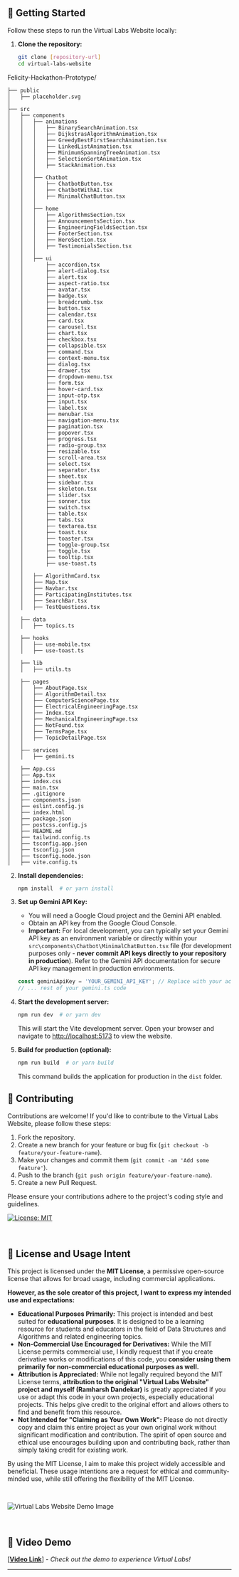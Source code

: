 ## 🚀 Getting Started

Follow these steps to run the Virtual Labs Website locally:

1.  **Clone the repository:**

    ```bash
    git clone [repository-url]
    cd virtual-labs-website
    ```

Felicity-Hackathon-Prototype/

```plaintext
├── public
│   ├── placeholder.svg
│
├── src
│   ├── components
│   │   ├── animations
│   │   │   ├── BinarySearchAnimation.tsx
│   │   │   ├── DijkstrasAlgorithmAnimation.tsx
│   │   │   ├── GreedyBestFirstSearchAnimation.tsx
│   │   │   ├── LinkedListAnimation.tsx
│   │   │   ├── MinimumSpanningTreeAnimation.tsx
│   │   │   ├── SelectionSortAnimation.tsx
│   │   │   ├── StackAnimation.tsx
│   │   │
│   │   ├── Chatbot
│   │   │   ├── ChatbotButton.tsx
│   │   │   ├── ChatbotWithAI.tsx
│   │   │   ├── MinimalChatButton.tsx
│   │   │
│   │   ├── home
│   │   │   ├── AlgorithmsSection.tsx
│   │   │   ├── AnnouncementsSection.tsx
│   │   │   ├── EngineeringFieldsSection.tsx
│   │   │   ├── FooterSection.tsx
│   │   │   ├── HeroSection.tsx
│   │   │   ├── TestimonialsSection.tsx
│   │   │
│   │   ├── ui
│   │       ├── accordion.tsx
│   │       ├── alert-dialog.tsx
│   │       ├── alert.tsx
│   │       ├── aspect-ratio.tsx
│   │       ├── avatar.tsx
│   │       ├── badge.tsx
│   │       ├── breadcrumb.tsx
│   │       ├── button.tsx
│   │       ├── calendar.tsx
│   │       ├── card.tsx
│   │       ├── carousel.tsx
│   │       ├── chart.tsx
│   │       ├── checkbox.tsx
│   │       ├── collapsible.tsx
│   │       ├── command.tsx
│   │       ├── context-menu.tsx
│   │       ├── dialog.tsx
│   │       ├── drawer.tsx
│   │       ├── dropdown-menu.tsx
│   │       ├── form.tsx
│   │       ├── hover-card.tsx
│   │       ├── input-otp.tsx
│   │       ├── input.tsx
│   │       ├── label.tsx
│   │       ├── menubar.tsx
│   │       ├── navigation-menu.tsx
│   │       ├── pagination.tsx
│   │       ├── popover.tsx
│   │       ├── progress.tsx
│   │       ├── radio-group.tsx
│   │       ├── resizable.tsx
│   │       ├── scroll-area.tsx
│   │       ├── select.tsx
│   │       ├── separator.tsx
│   │       ├── sheet.tsx
│   │       ├── sidebar.tsx
│   │       ├── skeleton.tsx
│   │       ├── slider.tsx
│   │       ├── sonner.tsx
│   │       ├── switch.tsx
│   │       ├── table.tsx
│   │       ├── tabs.tsx
│   │       ├── textarea.tsx
│   │       ├── toast.tsx
│   │       ├── toaster.tsx
│   │       ├── toggle-group.tsx
│   │       ├── toggle.tsx
│   │       ├── tooltip.tsx
│   │       ├── use-toast.ts
│   │
│   │   ├── AlgorithmCard.tsx
│   │   ├── Map.tsx
│   │   ├── Navbar.tsx
│   │   ├── ParticipatingInstitutes.tsx
│   │   ├── SearchBar.tsx
│   │   ├── TestQuestions.tsx
│
│   ├── data
│   │   ├── topics.ts
│
│   ├── hooks
│   │   ├── use-mobile.tsx
│   │   ├── use-toast.ts
│
│   ├── lib
│   │   ├── utils.ts
│
│   ├── pages
│   │   ├── AboutPage.tsx
│   │   ├── AlgorithmDetail.tsx
│   │   ├── ComputerSciencePage.tsx
│   │   ├── ElectricalEngineeringPage.tsx
│   │   ├── Index.tsx
│   │   ├── MechanicalEngineeringPage.tsx
│   │   ├── NotFound.tsx
│   │   ├── TermsPage.tsx
│   │   ├── TopicDetailPage.tsx
│   │
│   ├── services
│   │   ├── gemini.ts
│
│   ├── App.css
│   ├── App.tsx
│   ├── index.css
│   ├── main.tsx
│   ├── .gitignore
│   ├── components.json
│   ├── eslint.config.js
│   ├── index.html
│   ├── package.json
│   ├── postcss.config.js
│   ├── README.md
│   ├── tailwind.config.ts
│   ├── tsconfig.app.json
│   ├── tsconfig.json
│   ├── tsconfig.node.json
│   ├── vite.config.ts
```


2.  **Install dependencies:**

    ```bash
    npm install  # or yarn install
    ```

3.  **Set up Gemini API Key:**

    *   You will need a Google Cloud project and the Gemini API enabled.
    *   Obtain an API key from the Google Cloud Console.
    *   **Important:** For local development, you can typically set your Gemini API key as an environment variable or directly within your `src\components\Chatbot\MinimalChatButton.tsx` file (for development purposes only - **never commit API keys directly to your repository in production**).  Refer to the Gemini API documentation for secure API key management in production environments.

    ```typescript src\components\Chatbot\MinimalChatButton.tsx (for local development only)
    const geminiApiKey = 'YOUR_GEMINI_API_KEY'; // Replace with your actual API key
    // ... rest of your gemini.ts code
    ```

4.  **Start the development server:**

    ```bash
    npm run dev  # or yarn dev
    ```

    This will start the Vite development server. Open your browser and navigate to [http://localhost:5173](http://localhost:5173) to view the website.

5.  **Build for production (optional):**

    ```bash
    npm run build  # or yarn build
    ```

    This command builds the application for production in the `dist` folder.

## 🤝 Contributing

Contributions are welcome! If you'd like to contribute to the Virtual Labs Website, please follow these steps:

1.  Fork the repository.
2.  Create a new branch for your feature or bug fix (`git checkout -b feature/your-feature-name`).
3.  Make your changes and commit them (`git commit -am 'Add some feature'`).
4.  Push to the branch (`git push origin feature/your-feature-name`).
5.  Create a new Pull Request.

Please ensure your contributions adhere to the project's coding style and guidelines.

[![License: MIT](https://img.shields.io/badge/License-MIT-yellow.svg)](https://opensource.org/licenses/MIT)

<br />

## 📜 License and Usage Intent

This project is licensed under the **MIT License**, a permissive open-source license that allows for broad usage, including commercial applications.

**However, as the sole creator of this project, I want to express my intended use and expectations:**

*   **Educational Purposes Primarily:**  This project is intended and best suited for **educational purposes**. It is designed to be a learning resource for students and educators in the field of Data Structures and Algorithms and related engineering topics.
*   **Non-Commercial Use Encouraged for Derivatives:** While the MIT License permits commercial use, I kindly request that if you create derivative works or modifications of this code, you **consider using them primarily for non-commercial educational purposes as well.**
*   **Attribution is Appreciated:** While not legally required beyond the MIT License terms, **attribution to the original "Virtual Labs Website" project and myself (Ramharsh Dandekar)** is greatly appreciated if you use or adapt this code in your own projects, especially educational projects.  This helps give credit to the original effort and allows others to find and benefit from this resource.
*   **Not Intended for "Claiming as Your Own Work":**  Please do not directly copy and claim this entire project as your own original work without significant modification and contribution.  The spirit of open source and ethical use encourages building upon and contributing back, rather than simply taking credit for existing work.

By using the MIT License, I aim to make this project widely accessible and beneficial.  These usage intentions are a request for ethical and community-minded use, while still offering the flexibility of the MIT License.

<br />

![Virtual Labs Website Demo Image](link-to-your-demo-image-or-gif-here)

<br />

## 🔗 Video Demo

[[**Video Link**](https://drive.google.com/drive/folders/1o21ZfUXS9cJWv75Dfk52qvIWvzU_KPpg?usp=drive_link)] -  *Check out the demo to experience Virtual Labs!*

---
